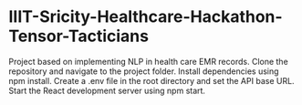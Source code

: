 # IIIT-Sricity-Healthcare-Hackathon-Tensor-Tacticians
Project based on implementing NLP in health care EMR records.
Clone the repository and navigate to the project folder.
Install dependencies using npm install.
Create a .env file in the root directory and set the API base URL.
Start the React development server using npm start.
